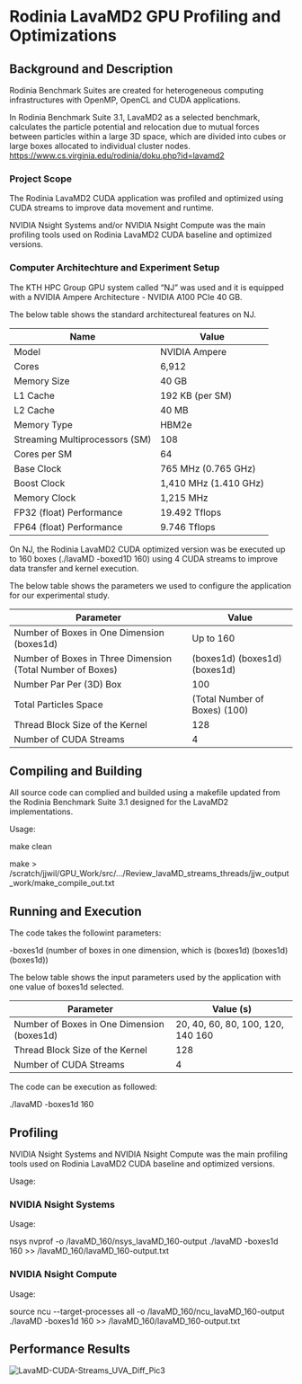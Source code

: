 # Rodinia LavaMD2 GPU Profiling and Optimizations

## Background and Description

Rodinia Benchmark Suites are created for heterogeneous computing infrastructures with OpenMP, OpenCL and CUDA applications. 

In Rodinia Benchmark Suite 3.1, LavaMD2 as a selected benchmark, calculates the particle potential and relocation due to mutual forces between particles within a large 3D space, which are divided into cubes or large boxes allocated to individual cluster nodes. https://www.cs.virginia.edu/rodinia/doku.php?id=lavamd2 

 ### Project Scope

The Rodinia LavaMD2 CUDA application was profiled and optimized using CUDA streams to improve data movement and runtime. 

NVIDIA Nsight Systems and/or NVIDIA Nsight Compute was the main profiling tools used on Rodinia LavaMD2 CUDA baseline and optimized versions.

### Computer Architechture and Experiment Setup

The KTH HPC Group GPU system called “NJ” was used and it is equipped with a NVIDIA Ampere Architecture - NVIDIA A100 PCIe 40 GB. 

The below table shows the standard architectureal features on NJ.  

|Name|Value|
| ------------- | ------------- | 
|Model|NVIDIA Ampere|
|Cores|6,912|
|Memory Size|40 GB|
|L1 Cache|192 KB (per SM)|
|L2 Cache|40 MB|
|Memory Type|HBM2e|
|Streaming Multiprocessors (SM)	|108|
|Cores per SM|64|
|Base Clock|765 MHz (0.765 GHz)|
|Boost Clock|1,410 MHz (1.410 GHz)|
|Memory Clock|1,215 MHz|
|FP32 (float) Performance|19.492 Tflops|
|FP64 (float) Performance|9.746 Tflops|

On NJ, the Rodinia LavaMD2 CUDA optimized version was be executed up to 160 boxes (./lavaMD -boxed1D 160) using 4 CUDA streams to improve data transfer and kernel execution.

The below table shows the parameters we used to configure the application for our experimental study. 

|Parameter|	Value|
| ------------- | ------------- | 
|Number of Boxes in One Dimension (boxes1d)|Up to 160|
|Number of Boxes in Three Dimension (Total Number of Boxes)|(boxes1d) (boxes1d) (boxes1d) | 
|Number Par Per (3D) Box|100|
|Total Particles Space |(Total Number of Boxes) (100)|
|Thread Block Size of the Kernel|128|
|Number of CUDA Streams|4|

## Compiling and Building

All source code can complied and builded using a makefile updated from the Rodinia Benchmark Suite 3.1 designed for the LavaMD2 implementations.  

Usage:

make clean

make > /scratch/jjwil/GPU_Work/src/.../Review_lavaMD_streams_threads/jjw_output_work/make_compile_out.txt


## Running and Execution 

The code takes the followint parameters:

-boxes1d	(number of boxes in one dimension, which is (boxes1d) (boxes1d) (boxes1d))

The below table shows the input parameters used by the application with one value of boxes1d selected.

| Parameter   | Value (s)     | 
| ------------- | ------------- | 
| Number of Boxes in One Dimension (boxes1d) | 20, 40, 60, 80, 100, 120, 140 160 | 
| Thread Block Size of the Kernel | 128 | 
| Number of CUDA Streams         | 4 | 

The code can be execution as followed: 

./lavaMD -boxes1d 160 

## Profiling 

NVIDIA Nsight Systems and NVIDIA Nsight Compute was the main profiling tools used on Rodinia LavaMD2 CUDA baseline and optimized versions.

Usage:

### NVIDIA Nsight Systems

Usage:

nsys nvprof -o /lavaMD_160/nsys_lavaMD_160-output ./lavaMD -boxes1d 160 >> /lavaMD_160/lavaMD_160-output.txt

### NVIDIA Nsight Compute

Usage:

source ncu --target-processes all -o /lavaMD_160/ncu_lavaMD_160-output ./lavaMD -boxes1d 160 >> /lavaMD_160/lavaMD_160-output.txt

## Performance Results

![LavaMD-CUDA-Streams_UVA_Diff_Pic3](https://user-images.githubusercontent.com/117684550/211210813-84b3235c-9f2b-4ab3-9989-d4b20c35c1e2.png)
